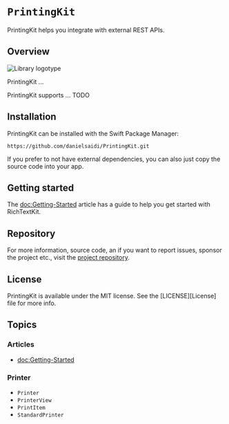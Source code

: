 # ``PrintingKit``

PrintingKit helps you integrate with external REST APIs.


## Overview

![Library logotype](Logo.png)

PrintingKit ...

PrintingKit supports ... TODO



## Installation

PrintingKit can be installed with the Swift Package Manager:

```
https://github.com/danielsaidi/PrintingKit.git
```

If you prefer to not have external dependencies, you can also just copy the source code into your app.



## Getting started

The <doc:Getting-Started> article has a guide to help you get started with RichTextKit.



## Repository

For more information, source code, an if you want to report issues, sponsor the project etc., visit the [project repository](https://github.com/danielsaidi/PrintingKit).



## License

PrintingKit is available under the MIT license. See the [LICENSE][License] file for more info.



## Topics

### Articles

- <doc:Getting-Started>

### Printer

- ``Printer``
- ``PrinterView``
- ``PrintItem``
- ``StandardPrinter``
